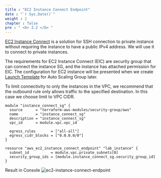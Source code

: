 ```yaml
---
title : "EC2 Instance Connect Endpoint"
date : "`r Sys.Date()`"
weight : 2
chapter : false
pre : " <b> 3.2 </b> "
---
```


[EC2 Instance Connect](https://docs.aws.amazon.com/AWSEC2/latest/UserGuide/connect-linux-inst-eic.html) is a solution for SSH connection to private instance without requiring the instance to have a public IPv4 address. We will use it to connect to private instances.

The requirements for EC2 Instance Connect (EIC) are security group that can connect the instance SG, and the instance has attached permission for EIC. The configuration for EC2 instance will be presented when we create [Launch Template](/4-asg/4.1-launch-template) for Auto Scaling Group later.


To limit connectivity to only the instances in the VPC, we recommend that the outbound rule only allows traffic to the specified destination. In this case we choose limit to VPC CIDR.


```
module "instance_connect_sg" {
  source      = "terraform-aws-modules/security-group/aws"
  name        = "instance_connect_sg"
  description = "instance_connect_sg"
  vpc_id      = module.vpc.vpc_id

  egress_rules       = ["all-all"]
  egress_cidr_blocks = ["0.0.0.0/0"]
}

resource "aws_ec2_instance_connect_endpoint" "lab_instance" {
  subnet_id          = module.vpc.private_subnets[0]
  security_group_ids = [module.instance_connect_sg.security_group_id]
}
```

Result in Console
![ec2-instance-connect-endpoint](/images/3.connect/3.2-vpc-eice.png) 
